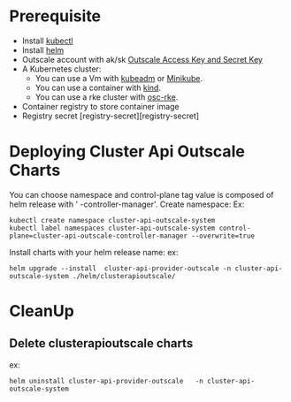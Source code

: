 
# Prerequisite 
- Install [kubectl][kubectl]
- Install [helm][helm]
- Outscale account with ak/sk [Outscale Access Key and Secret Key][Outscale Access Key and Secret Key]
- A Kubernetes cluster:
    - You can use a Vm with [kubeadm][kubeadm] or [Minikube][Minikube]. 
    - You can use a container with [kind][kind]. 
    - You can use a rke cluster with [osc-rke][osc-rke].
- Container registry to store container image
- Registry secret [registry-secret][registry-secret]

# Deploying Cluster Api Outscale Charts

You can choose namespace and control-plane tag value is composed of helm release with ' -controller-manager'.
Create namespace:
Ex:
```
kubectl create namespace cluster-api-outscale-system
kubectl label namespaces cluster-api-outscale-system control-plane=cluster-api-outscale-controller-manager --overwrite=true
```

Install charts with your helm release name:
ex:
```
helm upgrade --install  cluster-api-provider-outscale -n cluster-api-outscale-system ./helm/clusterapioutscale/
```

# CleanUp

##  Delete clusterapioutscale charts
ex:
```
helm uninstall cluster-api-provider-outscale   -n cluster-api-outscale-system
```

<!-- References -->
[kubectl]: https://kubernetes.io/docs/tasks/tools/install-kubectl/
[kubeadm]: https://kubernetes.io/fr/docs/setup/production-environment/tools/kubeadm/install-kubeadm/
[Outscale Access Key and Secret Key]: https://wiki.outscale.net/display/EN/Creating+an+Access+Key
[osc-rke]: https://github.com/outscale-dev/osc-k8s-rke-cluster
[Minikube]: https://kubernetes.io/docs/tasks/tools/install-minikube/
[helm]: https://github.com/helm/helm/releases
[kind]: https://github.com/kubernetes-sigs/kind#installation-and-usage
